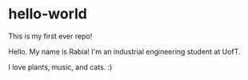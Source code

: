 # hello-world
This is my first ever repo!

Hello. My name is Rabia! I'm an industrial engineering student at UofT. 

I love plants, music, and cats. :) 
